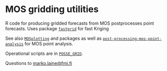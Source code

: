 # MOS gridding utilities

R code for producing gridded forecasts from MOS postprocesses point forecasts. Uses package [`fastgrid`](../../mjlaine/fastgrid) for fast Kriging

See also [`MOSplotting`](../MOSplotting) and packages as well as
[`post-processing-mos-point-analysis`](https://github.com/fmidev/post-processing-mos-point-analysis) for MOS point analysis.

Operational scripts are in [`POSSE_GRID`](../POSSE_GRID).

Questions to marko.laine@fmi.fi
